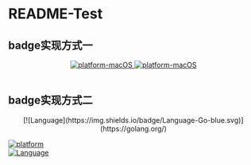 # README-Test
## badge实现方式一
<a href="https://github.com/matiassingers/awesome-readme">
  <div class="column" align="middle">
    <img src="https://img.shields.io/badge/platform-macOS-blue" alt="platform-macOS"/>
    <img src="https://img.shields.io/badge/platform-Linux-blue" alt="platform-macOS"/>
  </div>
</a>
<br>

## badge实现方式二
<div class="column" align="middle">
[![Language](https://img.shields.io/badge/Language-Go-blue.svg)](https://golang.org/)
  <br>
</div>

[![platform](https://img.shields.io/badge/platform-macOS-blue)](https://github.com/matiassingers/awesome-readme)<br>
[![Language](https://img.shields.io/badge/Language-Go-blue.svg)](https://golang.org/)
